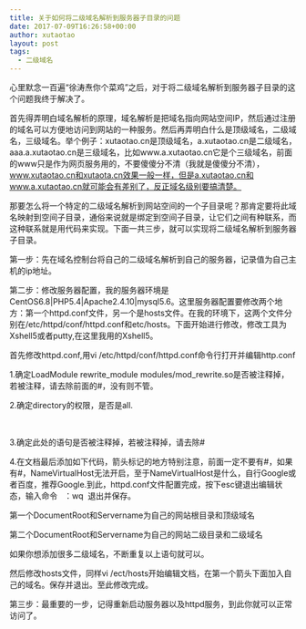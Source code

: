 ```yaml
---
title: 关于如何将二级域名解析到服务器子目录的问题
date: 2017-07-09T16:26:58+00:00
author: xutaotao
layout: post
tags:
  - 二级域名
---
```

心里默念一百遍“徐涛焘你个菜鸡”之后，对于将二级域名解析到服务器子目录的这个问题我终于解决了。

首先得弄明白域名解析的原理，域名解析是把域名指向网站空间IP，然后通过注册的域名可以方便地访问到网站的一种服务。然后再弄明白什么是顶级域名，二级域名，三级域名。举个例子：xutaotao.cn是顶级域名，a.xutaotao.cn是二级域名，aaa.a.xutaotao.cn是三级域名，比如www.a.xutaotao.cn它是个三级域名，前面的www只是作为网页服务用的，不要傻傻分不清（我就是傻傻分不清），www.xutaotao.cn和xutaota.cn效果一般一样，但是a.xutaotao.cn和www.a.xutaotao.cn就可能会有差别了，反正域名级别要搞清楚。

那要怎么将一个特定的二级域名解析到网站空间的一个子目录呢？那肯定要将此域名映射到空间子目录，通俗来说就是绑定到空间子目录，让它们之间有种联系，而这种联系就是用代码来实现。下面一共三步，就可以实现将二级域名解析到服务器子目录。

第一步：先在域名控制台将自己的二级域名解析到自己的服务器，记录值为自己主机的ip地址。

第二步：修改服务器配置，我的服务器环境是CentOS6.8|PHP5.4|Apache2.4.10|mysql5.6。这里服务器配置要修改两个地方：第一个httpd.conf文件，另一个是hosts文件。在我的环境下，这两个文件分别在/etc/httpd/conf/httpd.conf和etc/hosts。下面开始进行修改，修改工具为Xshell5或者putty,在这里我用的Xshell5。

首先修改httpd.conf,用vi /etc/httpd/conf/httpd.conf命令行打开并编辑http.conf

1.确定LoadModule rewrite\_module modules/mod\_rewrite.so是否被注释掉，若被注释，请去除前面的#，没有则不管。

2.确定directory的权限，是否是all.

&nbsp;

3.确定此处的语句是否被注释掉，若被注释掉，请去除#


4.在文档最后添加如下代码，箭头标记的地方特别注意，前面一定不要有#，如果有#，NameVirtualHost无法开启，至于NameVirtualHost是什么，自行Google或者百度，推荐Google.到此，httpd.conf文件配置完成，按下esc键退出编辑状态，输入命令   ：wq  退出并保存。

第一个DocumentRoot和Servername为自己的网站根目录和顶级域名

第二个DocumentRoot和Servername为自己的网站二级目录和二级域名

如果你想添加很多二级域名，不断重复以上语句就可以。

然后修改hosts文件，同样vi /ect/hosts开始编辑文档，在第一个箭头下面加入自己的域名。保存并退出。至此修改完成。

第三步：最重要的一步，记得重新启动服务器以及httpd服务，到此你就可以正常访问了。

&nbsp;

&nbsp;